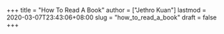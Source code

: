 +++
title = "How To Read A Book"
author = ["Jethro Kuan"]
lastmod = 2020-03-07T23:43:06+08:00
slug = "how_to_read_a_book"
draft = false
+++
